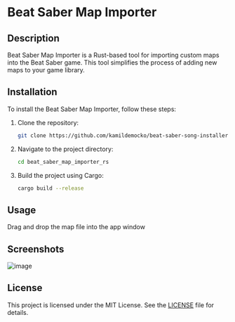 # Beat Saber Map Importer

## Description
Beat Saber Map Importer is a Rust-based tool for importing custom maps into the Beat Saber game. This tool simplifies the process of adding new maps to your game library.

## Installation
To install the Beat Saber Map Importer, follow these steps:

1. Clone the repository:
    ```sh
    git clone https://github.com/kamildemocko/beat-saber-song-installer.git
    ```
2. Navigate to the project directory:
    ```sh
    cd beat_saber_map_importer_rs
    ```
3. Build the project using Cargo:
    ```sh
    cargo build --release
    ```

## Usage
Drag and drop the map file into the app window

## Screenshots
![image](https://github.com/user-attachments/assets/db43a793-6e42-49ab-9187-0bcbf14870eb)


## License
This project is licensed under the MIT License. See the [LICENSE](LICENSE) file for details.

